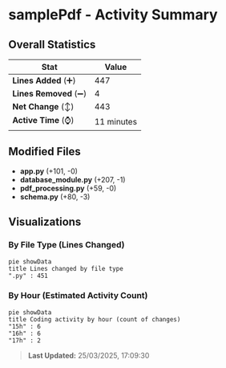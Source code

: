 # samplePdf - Activity Summary 

## Overall Statistics

| Stat                   | Value                                                             |
| ---------------------- | ----------------------------------------------------------------- |
| **Lines Added** (➕)   | 447                                          |
| **Lines Removed** (➖) | 4                                        |
| **Net Change** (↕)    | 443                |
| **Active Time** (⌚)   | 11 minutes |


## Modified Files
- **app.py** (+101, -0)
- **database_module.py** (+207, -1)
- **pdf_processing.py** (+59, -0)
- **schema.py** (+80, -3)

## Visualizations

### By File Type (Lines Changed)

```mermaid
pie showData
title Lines changed by file type
".py" : 451
```

### By Hour (Estimated Activity Count)

```mermaid
pie showData
title Coding activity by hour (count of changes)
"15h" : 6
"16h" : 6
"17h" : 2
```


> **Last Updated:** 25/03/2025, 17:09:30